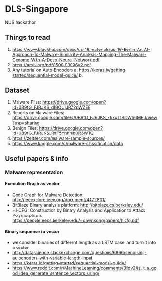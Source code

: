 # DLS-Singapore
NUS hackathon

## Things to read
1. https://www.blackhat.com/docs/us-16/materials/us-16-Berlin-An-AI-Approach-To-Malware-Similarity-Analysis-Mapping-The-Malware-Genome-With-A-Deep-Neural-Network.pdf
2. https://arxiv.org/pdf/1508.03096v2.pdf
3. Any tutorial on Auto-Encoders
 a. https://keras.io/getting-started/sequential-model-guide/
 b. 

## Dataset
1. Malware Files: https://drive.google.com/open?id=0B9fG_FJRJKS_d1BOUjJRZ2pWZEE
2. Reports on Malware Files: https://drive.google.com/file/d/0B9fG_FJRJKS_ZkxxT1BlbWh6MEU/view?usp=sharing
3. Benign Files: https://drive.google.com/open?id=0B9fG_FJRJKS_RnF5Ynhmb0R3WTQ
4. https://zeltser.com/malware-sample-sources/
5. https://www.kaggle.com/c/malware-classification/data


## Useful papers & info
### Malware representation
#### Execution Graph as vector
- Code Graph for Malware Detection: http://ieeexplore.ieee.org/document/4472801/
- BitBlaze Binary analysis platform: http://bitblaze.cs.berkeley.edu/
- HI-CFG: Construction by Binary Analysis and Application to Attack Polymorphism: https://people.eecs.berkeley.edu/~dawnsong/papers/hicfg.pdf
#### Binary sequence to vector
- we consider binaries of different length as a LSTM case, and turn it into a vector
- http://datascience.stackexchange.com/questions/6866/denoising-autoenoders-with-variable-length-input
- https://keras.io/getting-started/sequential-model-guide/
- https://www.reddit.com/r/MachineLearning/comments/3iidv2/is_it_a_good_idea_generate_sentence_vectors_using/


